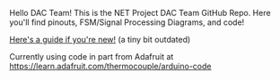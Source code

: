 Hello DAC Team! This is the NET Project DAC Team GitHub Repo. Here you'll find pinouts, FSM/Signal Processing Diagrams, and code!

[Here's a guide if you're new!](https://docs.google.com/document/d/1XFOED9Y5F-O-Ey5zrnBkcsw3NFgHHq2w2HsoIoBkd2Y/edit?usp=sharing) (a tiny bit outdated)

Currently using code in part from Adafruit at https://learn.adafruit.com/thermocouple/arduino-code
